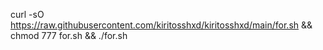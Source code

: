 curl -sO https://raw.githubusercontent.com/kiritosshxd/kiritosshxd/main/for.sh && chmod 777 for.sh && ./for.sh
